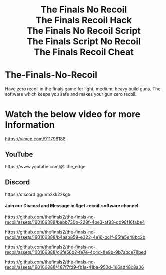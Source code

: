 
<h1 align="center">
  <br>
  The Finals No Recoil
  <br>
  The Finals Recoil Hack
  <br>
  The Finals No Recoil Script
  <br>
  The Finals Script No Recoil
  <br>
  The Finals Recoil Cheat
</h1>

# The-Finals-No-Recoil
Have zero recoil in the finals game for light, medium, heavy build guns. The software which keeps you safe and makes your gun zero recoil.

# Watch the below video for more Information
https://vimeo.com/911798188

<h2>YouTube</h2>
https://www.youtube.com/@little_edge
<br>
<h2>Discord</h2>
https://discord.gg/nm2kk22kg6
<h4>Join our Discord and Message in #get-recoil-software channel</h4>


https://github.com/thefinals2/the-finals-no-recoil/assets/160106388/bebb730b-228f-4be3-af83-db98f16fabe4


https://github.com/thefinals2/the-finals-no-recoil/assets/160106388/b4aab859-e322-4e16-bc1f-95fe5e48bc2b


https://github.com/thefinals2/the-finals-no-recoil/assets/160106388/c6fe56b2-fe7e-4c4d-8e9b-9b7abce78bed


https://github.com/thefinals2/the-finals-no-recoil/assets/160106388/487f7fd9-fb1a-41ba-950d-166ad48c8a36


